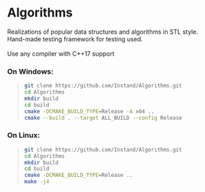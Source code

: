 # Algorithms
Realizations of popular data structures and algorithms in STL style. <br />
Hand-made testing framework for testing used. <br />
<br />
Use any compiler with C++17 support<br />

### On Windows:<br/>

>```sh
>git clone https://github.com/Instand/Algorithms.git
>cd Algorithms
>mkdir build
>cd build
>cmake -DCMAKE_BUILD_TYPE=Release -A x64 ..
>cmake --build . --target ALL_BUILD --config Release

### On Linux:<br/>
>```sh
>git clone https://github.com/Instand/Algorithms.git
>cd Algorithms
>mkdir build
>cd build
>cmake -DCMAKE_BUILD_TYPE=Release ..
>make -j4
